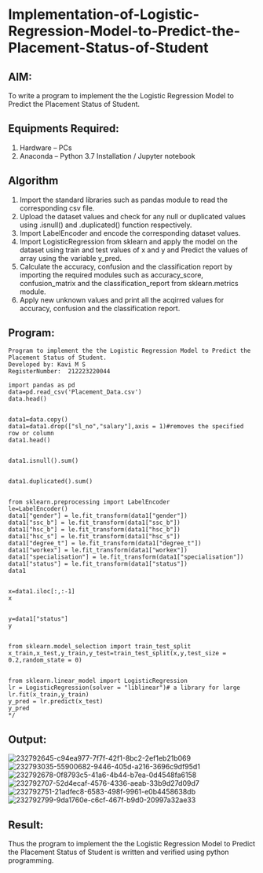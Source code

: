 # Implementation-of-Logistic-Regression-Model-to-Predict-the-Placement-Status-of-Student

## AIM:
To write a program to implement the the Logistic Regression Model to Predict the Placement Status of Student.

## Equipments Required:
1. Hardware – PCs
2. Anaconda – Python 3.7 Installation / Jupyter notebook

## Algorithm
1. Import the standard libraries such as pandas module to read the corresponding csv file.
2. Upload the dataset values and check for any null or duplicated values using .isnull() and .duplicated() function respectively.
3. Import LabelEncoder and encode the corresponding dataset values.
4. Import LogisticRegression from sklearn and apply the model on the dataset using train and test values of x and y and Predict the values of array using the variable y_pred.
5. Calculate the accuracy, confusion and the classification report by importing the required modules such as accuracy_score, confusion_matrix and the classification_report from sklearn.metrics module.
6. Apply new unknown values and print all the acqirred values for accuracy, confusion and the classification report.


## Program:
```
Program to implement the the Logistic Regression Model to Predict the Placement Status of Student.
Developed by: Kavi M S
RegisterNumber:  212223220044
```
```
import pandas as pd
data=pd.read_csv('Placement_Data.csv')
data.head()


data1=data.copy()
data1=data1.drop(["sl_no","salary"],axis = 1)#removes the specified row or column
data1.head()


data1.isnull().sum()


data1.duplicated().sum()


from sklearn.preprocessing import LabelEncoder
le=LabelEncoder()
data1["gender"] = le.fit_transform(data1["gender"])
data1["ssc_b"] = le.fit_transform(data1["ssc_b"])
data1["hsc_b"] = le.fit_transform(data1["hsc_b"])
data1["hsc_s"] = le.fit_transform(data1["hsc_s"])
data1["degree_t"] = le.fit_transform(data1["degree_t"])
data1["workex"] = le.fit_transform(data1["workex"])
data1["specialisation"] = le.fit_transform(data1["specialisation"])
data1["status"] = le.fit_transform(data1["status"])
data1


x=data1.iloc[:,:-1]
x


y=data1["status"]
y


from sklearn.model_selection import train_test_split
x_train,x_test,y_train,y_test=train_test_split(x,y,test_size = 0.2,random_state = 0)


from sklearn.linear_model import LogisticRegression
lr = LogisticRegression(solver = "liblinear")# a library for large
lr.fit(x_train,y_train)
y_pred = lr.predict(x_test)
y_pred
*/
```

## Output:
![232792645-c94ea977-7f7f-42f1-8bc2-2ef1eb21b069](https://github.com/Kavi45-msk/Implementation-of-Logistic-Regression-Model-to-Predict-the-Placement-Status-of-Student/assets/147457752/12bb2274-5169-4b9b-987b-781fbb47f0fa)
![232793035-55900682-9446-405d-a216-3696c9df95d1](https://github.com/Kavi45-msk/Implementation-of-Logistic-Regression-Model-to-Predict-the-Placement-Status-of-Student/assets/147457752/27aad290-0a32-45fa-a264-5245c8480a2b)
![232792678-0f8793c5-41a6-4b44-b7ea-0d4548fa6158](https://github.com/Kavi45-msk/Implementation-of-Logistic-Regression-Model-to-Predict-the-Placement-Status-of-Student/assets/147457752/8f50e42e-42dd-4fd4-b334-9ba88ebbbf9d)
![232792707-52d4ecaf-4576-4336-aeab-33b9d27d09d7](https://github.com/Kavi45-msk/Implementation-of-Logistic-Regression-Model-to-Predict-the-Placement-Status-of-Student/assets/147457752/ff4b62be-c03c-4370-898f-8c6cdbb78095)
![232792751-21adfec8-6583-498f-9961-e0b4458638db](https://github.com/Kavi45-msk/Implementation-of-Logistic-Regression-Model-to-Predict-the-Placement-Status-of-Student/assets/147457752/267da2db-54e5-425c-921a-4c59b1e7f6ab)
![232792799-9da1760e-c6cf-467f-b9d0-20997a32ae33](https://github.com/Kavi45-msk/Implementation-of-Logistic-Regression-Model-to-Predict-the-Placement-Status-of-Student/assets/147457752/8eaa8827-2756-40a2-8671-44b3bd6a2ce5)


## Result:
Thus the program to implement the the Logistic Regression Model to Predict the Placement Status of Student is written and verified using python programming.
